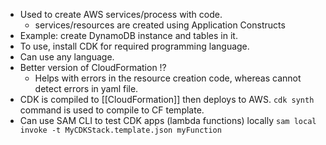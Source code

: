 - Used to create AWS services/process with code.
	- services/resources are created using Application Constructs
- Example: create DynamoDB instance and tables in it.
- To use, install CDK for required programming language.
- Can use any language. 
- Better version of CloudFormation !?
	- Helps with errors in the resource creation code, whereas cannot detect errors in yaml file.
- CDK is compiled to [[CloudFormation]] then deploys to AWS.
	`cdk synth` command is used to compile to CF template.
- Can use SAM CLI to test CDK apps (lambda functions) locally
	`sam local invoke -t MyCDKStack.template.json myFunction`
